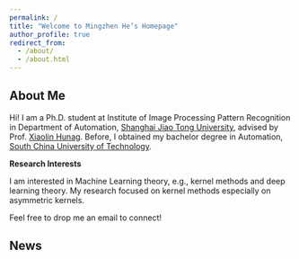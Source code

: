 ```yaml
---
permalink: /
title: "Welcome to Mingzhen He’s Homepage"
author_profile: true
redirect_from: 
  - /about/
  - /about.html
---
```

**About Me**
------
Hi! I am a Ph.D. student at Institute of Image Processing Pattern Recognition in Department of Automation, [Shanghai Jiao Tong University](https://en.sjtu.edu.cn/), advised by Prof. [Xiaolin Hunag](http://www.pami.sjtu.edu.cn/en/xiaolin). Before, I obtained my bachelor degree in Automation, [South China University of Technology](https://www.scut.edu.cn/en/).

**Research Interests**

I am interested in Machine Learning theory, e.g., kernel methods and deep learning theory.
My research focused on kernel methods especially on asymmetric kernels.

Feel free to drop me an email to connect!

**News**
------
